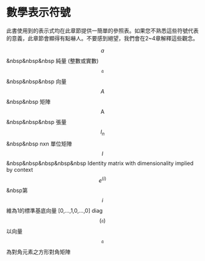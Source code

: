 # 數學表示符號
此書使用到的表示式均在此章節提供一簡單的參照表。如果您不熟悉這些符號代表的意義，此章節會顯得有點嚇人。不要感到絕望，我們會在2~4章解釋這些觀念。

$$\mathit{a}$$ &nbsp&nbsp&nbsp 純量 (整數或實數)
$$\mathfrak{a}$$ &nbsp&nbsp&nbsp 向量
$$\mathit{A}$$ &nbsp&nbsp 矩陣
$$\mathsf{A}$$ &nbsp&nbsp&nbsp 張量
$$\mathit{I}_n$$ &nbsp&nbsp nxn 單位矩陣
$$\mathit{I}$$ &nbsp&nbsp&nbsp&nbsp&nbsp Identity matrix with dimensionality implied by context
$$\mathit{e}^{(i)}$$ &nbsp第$$\mathit{i}$$維為1的標準基底向量 [0,...,1,0,...,0]
diag$$(\mathfrak a)$$ 以向量$$\mathfrak a$$為對角元素之方形對角矩陣

